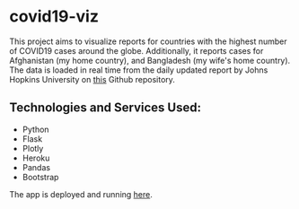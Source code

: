 # covid19-viz
This project aims to visualize reports for countries with the highest number of COVID19 cases around the globe. Additionally, it reports cases for Afghanistan (my home country), and Bangladesh (my wife's home country). The data is loaded in real time from the daily updated report by Johns Hopkins University on [this](https://github.com/CSSEGISandData/COVID-19) Github repository. 

## Technologies and Services Used:
- Python
- Flask
- Plotly
- Heroku
- Pandas
- Bootstrap

The app is deployed and running [here](https://global-covid-viz.herokuapp.com/).
